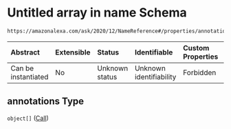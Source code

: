 # Untitled array in name Schema

```txt
https://amazonalexa.com/ask/2020/12/NameReference#/properties/annotations
```



| Abstract            | Extensible | Status         | Identifiable            | Custom Properties | Additional Properties | Access Restrictions | Defined In                                                                      |
| :------------------ | :--------- | :------------- | :---------------------- | :---------------- | :-------------------- | :------------------ | :------------------------------------------------------------------------------ |
| Can be instantiated | No         | Unknown status | Unknown identifiability | Forbidden         | Allowed               | none                | [NameReference.json\*](../../schemas/NameReference.json "open original schema") |

## annotations Type

`object[]` ([Call](actiondeclaration-properties-annotations-call.md))
